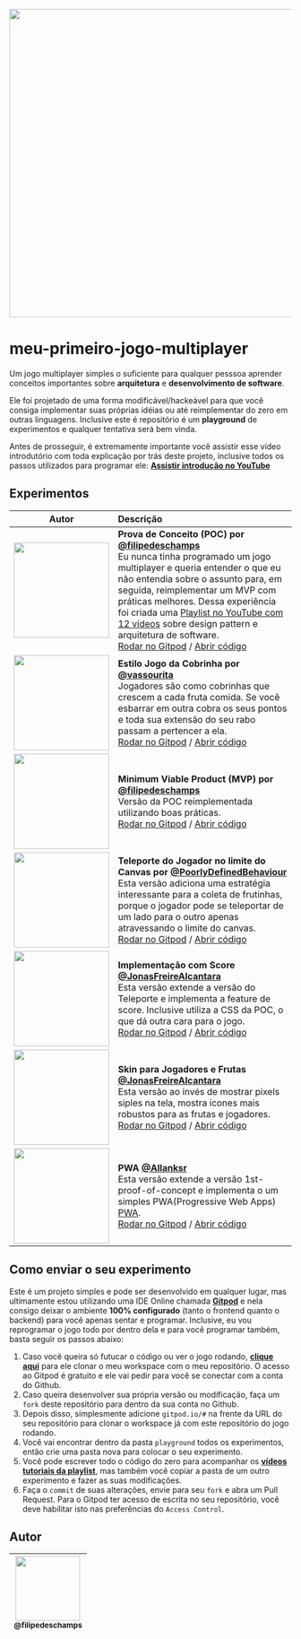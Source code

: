 <p align="center">
  <a href="https://www.youtube.com/watch?v=0sTfIZvjYJk&list=PLMdYygf53DP5SVQQrkKCVWDS0TwYLVitL&index=2">
    <img src="https://raw.githubusercontent.com/filipedeschamps/meu-primeiro-jogo-multiplayer/master/game-preview.gif" width="550">
  </a>
</p>

# meu-primeiro-jogo-multiplayer
Um jogo multiplayer simples o suficiente para qualquer pesssoa aprender conceitos importantes sobre **arquitetura** e **desenvolvimento de software**.

Ele foi projetado de uma forma modificável/hackeável para que você consiga implementar suas próprias idéias ou até reimplementar do zero em outras linguagens. Inclusive este é repositório é um **playground** de experimentos e qualquer tentativa será bem vinda.

Antes de prosseguir, é extremamente importante você assistir esse vídeo introdutório com toda explicação por trás deste projeto, inclusive todos os passos utilizados para programar ele: **[Assistir introdução no YouTube](https://www.youtube.com/watch?v=0sTfIZvjYJk&list=PLMdYygf53DP5SVQQrkKCVWDS0TwYLVitL&index=2)**

## Experimentos

| Autor | Descrição |
| :---: | :--- |
| <img src="https://avatars3.githubusercontent.com/u/4248081?s=460&v=4" width="170"> | **Prova de Conceito (POC) por [@filipedeschamps](https://github.com/filipedeschamps)**<br>Eu nunca tinha programado um jogo multiplayer e queria entender o que eu não entendia sobre o assunto para, em seguida, reimplementar um MVP com práticas melhores. Dessa experiência foi criada uma [Playlist no YouTube com 12 vídeos](https://www.youtube.com/playlist?list=PLMdYygf53DP5SVQQrkKCVWDS0TwYLVitL) sobre design pattern e arquitetura de software.<br>[Rodar no Gitpod](http://gitpod.io/#experiment=1st-proof-of-concept/https://github.com/filipedeschamps/meu-primeiro-jogo-multiplayer) / [Abrir código](https://github.com/filipedeschamps/meu-primeiro-jogo-multiplayer/tree/master/playground/1st-proof-of-concept) |
| <img src="https://avatars2.githubusercontent.com/u/55103535?s=400&v=4" width="170"> | **Estilo Jogo da Cobrinha por [@vassourita](https://github.com/vassourita)**<br>Jogadores são como cobrinhas que crescem a cada fruta comida. Se você esbarrar em outra cobra os seus pontos e toda sua extensão do seu rabo passam a pertencer a ela.<br>[Rodar no Gitpod](http://gitpod.io/#experiment=implementacao-snake/https://github.com/filipedeschamps/meu-primeiro-jogo-multiplayer) / [Abrir código](https://github.com/filipedeschamps/meu-primeiro-jogo-multiplayer/tree/master/playground/implementacao-snake) |
| <img src="https://avatars3.githubusercontent.com/u/4248081?s=460&v=4" width="170"> | **Minimum Viable Product (MVP) por [@filipedeschamps](https://github.com/filipedeschamps)**<br>Versão da POC reimplementada utilizando boas práticas.<br>[Rodar no Gitpod](http://gitpod.io/#experiment=1st-release/https://github.com/filipedeschamps/meu-primeiro-jogo-multiplayer) / [Abrir código](https://github.com/filipedeschamps/meu-primeiro-jogo-multiplayer/tree/master/playground/1st-release) |
| <img src="https://avatars0.githubusercontent.com/u/17282221?s=460&v=4" width="170"> | **Teleporte do Jogador no limite do Canvas por [@PoorlyDefinedBehaviour](https://github.com/PoorlyDefinedBehaviour)**<br>Esta versão adiciona uma estratégia interessante para a coleta de frutinhas, porque o jogador pode se teleportar de um lado para o outro apenas atravessando o limite do canvas.<br>[Rodar no Gitpod](http://gitpod.io/#experiment=implementacao-teleporte/https://github.com/filipedeschamps/meu-primeiro-jogo-multiplayer) / [Abrir código](https://github.com/filipedeschamps/meu-primeiro-jogo-multiplayer/tree/master/playground/implementacao-teleporte) |
| <img src="https://avatars0.githubusercontent.com/u/25163825?s=460&v=4" width="170"> | **Implementação com Score [@JonasFreireAlcantara](https://github.com/JonasFreireAlcantara)**<br>Esta versão extende a versão do Teleporte e implementa a feature de score. Inclusive utiliza a CSS da POC, o que dá outra cara para o jogo.<br>[Rodar no Gitpod](http://gitpod.io/#experiment=implementacao-pontuacao/https://github.com/filipedeschamps/meu-primeiro-jogo-multiplayer) / [Abrir código](https://github.com/filipedeschamps/meu-primeiro-jogo-multiplayer/tree/master/playground/implementacao-pontuacao) |
| <img src="https://avatars0.githubusercontent.com/u/25163825?s=460&v=4" width="170"> | **Skin para Jogadores e Frutas [@JonasFreireAlcantara](https://github.com/JonasFreireAlcantara)**<br>Esta versão ao invés de mostrar pixels siples na tela, mostra ícones mais robustos para as frutas e jogadores.<br>[Rodar no Gitpod](http://gitpod.io/#experiment=pontuacao-e-skin/https://github.com/filipedeschamps/meu-primeiro-jogo-multiplayer) / [Abrir código](https://github.com/filipedeschamps/meu-primeiro-jogo-multiplayer/tree/master/playground/pontuacao-e-skin) 
| <img src="https://avatars0.githubusercontent.com/u/30846360?s=460&v=4" width="170"> | **PWA [@Allanksr](https://github.com/Allanksr)**<br>Esta versão extende a versão 1st-proof-of-concept e implementa o um simples PWA(Progressive Web Apps)<br>[PWA](https://developers.google.com/web/progressive-web-apps).<br>[Rodar no Gitpod](http://gitpod.io/#experiment-pwa/https://github.com/filipedeschamps/meu-primeiro-jogo-multiplayer) / [Abrir código](https://github.com/filipedeschamps/meu-primeiro-jogo-multiplayer/tree/master/playground/pwa) |

## Como enviar o seu experimento
Este é um projeto simples e pode ser desenvolvido em qualquer lugar, mas ultimamente estou utilizando uma IDE Online chamada **[Gitpod](https://gitpod.io)** e nela consigo deixar o ambiente **100% configurado** (tanto o frontend quanto o backend) para você apenas sentar e programar. Inclusive, eu vou reprogramar o jogo todo por dentro dela e para você programar também, basta seguir os passos abaixo:

1. Caso você queira só futucar o código ou ver o jogo rodando, **[clique aqui](https://gitpod.io/#https://github.com/filipedeschamps/meu-primeiro-jogo-multiplayer)** para ele clonar o meu workspace com o meu repositório. O acesso ao Gitpod é gratuito e ele vai pedir para você se conectar com a conta do Github.
2. Caso queira desenvolver sua própria versão ou modificação, faça um `fork` deste repositório para dentro da sua conta no Github.
3. Depois disso, simplesmente adicione `gitpod.io/#` na frente da URL do seu repositório para clonar o workspace já com este repositório do jogo rodando.
4. Você vai encontrar dentro da pasta `playground` todos os experimentos, então crie uma pasta nova para colocar o seu experimento.
5. Você pode escrever todo o código do zero para acompanhar os **[vídeos tutoriais da playlist](https://www.youtube.com/playlist?list=PLMdYygf53DP5SVQQrkKCVWDS0TwYLVitL)**, mas também você copiar a pasta de um outro experimento e fazer as suas modificações.
6. Faça o `commit` de suas alterações, envie para seu `fork` e abra um Pull Request. Para o Gitpod ter acesso de escrita no seu repositório, você deve habilitar isto nas preferências do `Access Control`.

## Autor

| [<img src="https://avatars3.githubusercontent.com/u/4248081?s=460&v=4" width=115><br><sub>@filipedeschamps</sub>](https://github.com/filipedeschamps) |
| :---: |
